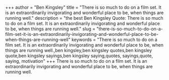 +++
author = "Ben Kingsley"
title = "There is so much to do on a film set. It is an extraordinarily invigorating and wonderful place to be, when things are running well."
description = "the best Ben Kingsley Quote: There is so much to do on a film set. It is an extraordinarily invigorating and wonderful place to be, when things are running well."
slug = "there-is-so-much-to-do-on-a-film-set-it-is-an-extraordinarily-invigorating-and-wonderful-place-to-be-when-things-are-running-well"
keywords = "There is so much to do on a film set. It is an extraordinarily invigorating and wonderful place to be, when things are running well.,ben kingsley,ben kingsley quotes,ben kingsley quote,ben kingsley sayings,ben kingsley saying,quotes, sayings,quote, saying, motivation"
+++
There is so much to do on a film set. It is an extraordinarily invigorating and wonderful place to be, when things are running well.
